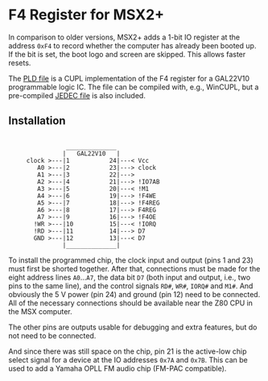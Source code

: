 # F4 Register for MSX2+

In comparison to older versions, MSX2+ adds a 1-bit IO register at the address `0xF4`
to record whether the computer has already been booted up. If the bit is set,
the boot logo and screen are skipped. This allows faster resets.

The [PLD file](MSXF4REG.pld) is a CUPL implementation of the F4 register for
a GAL22V10 programmable logic IC. The file can be compiled with, e.g., WinCUPL,
but a pre-compiled [JEDEC file](MSXF4REG.jed) is also included.

## Installation

<pre><code>
                ______________
               |   GAL22V10   |
     clock >---|1           24|---< Vcc
        A0 >---|2           23|---> clock
        A1 >---|3           22|--->
        A2 >---|4           21|---> !IO7AB
        A3 >---|5           20|---< !M1
        A4 >---|6           19|---> !F4WE
        A5 >---|7           18|---> !F4REG
        A6 >---|8           17|---> F4REG
        A7 >---|9           16|---> !F4OE
       !WR >---|10          15|---< !IORQ
       !RD >---|11          14|---> D7
       GND >---|12          13|---< D7
               |______________|
</code></pre>

To install the programmed chip, the clock input and output (pins 1 and 23) must first be
shorted together. After that, connections must be made for the eight address
lines `A0`…`A7`, the data bit `D7` (both input and output, i.e., two pins to the
same line), and the control signals `RD#`, `WR#`, `IORQ#` and `M1#`. And
obviously the 5 V power (pin 24) and ground (pin 12) need to be connected. All
of the necessary connections should be available near the Z80 CPU in the MSX
computer.

The other pins are outputs usable for debugging and extra features, but do not
need to be connected.

And since there was still space on the chip, pin 21 is the active-low chip select
signal for a device at the IO addresses `0x7A` and `0x7B`. This can be used to
add a Yamaha OPLL FM audio chip (FM-PAC compatible).
